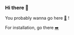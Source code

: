 ### Hi there 👋

You probably wanna go here [📍](https://mtouzot.github.io/resume) !


For installation, go there [➡️](https://github.com/mtouzot/resume/wiki/Resume-template-installation)